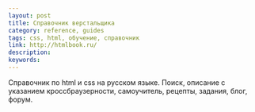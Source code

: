 ```yaml
---
layout: post
title: Справочник верстальщика
category: reference, guides
tags: css, html, обучение, справочник
link: http://htmlbook.ru/
description:
keywords:
---
```


<p>Справочник по html и css на русском языке. Поиск, описание с указанием кроссбраузерности, самоучитель, рецепты, задания, блог, форум.</p>
